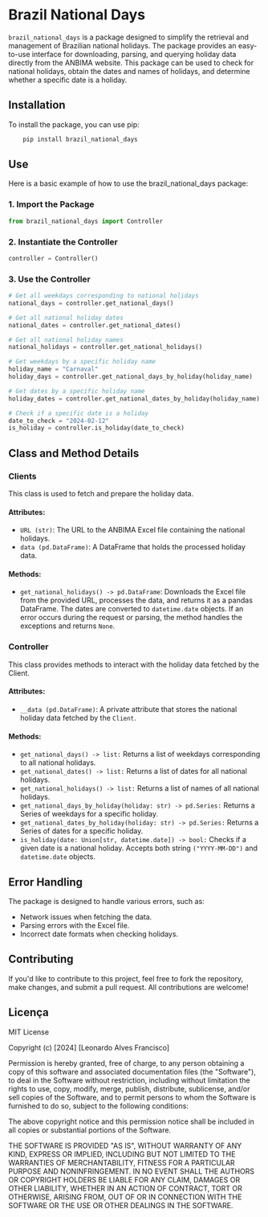 
# Brazil National Days

`brazil_national_days` is a package designed to simplify the retrieval and management of Brazilian national holidays. The package provides an easy-to-use interface for downloading, parsing, and querying holiday data directly from the ANBIMA website. This package can be used to check for national holidays, obtain the dates and names of holidays, and determine whether a specific date is a holiday.
## Installation

To install the package, you can use pip:

```bash
    pip install brazil_national_days
```
    
## Use

Here is a basic example of how to use the brazil_national_days package:

### 1. Import the Package

```python
from brazil_national_days import Controller
```

### 2. Instantiate the Controller
```python
controller = Controller()
```
### 3. Use the Controller
```python
# Get all weekdays corresponding to national holidays
national_days = controller.get_national_days()

# Get all national holiday dates
national_dates = controller.get_national_dates()

# Get all national holiday names
national_holidays = controller.get_national_holidays()

# Get weekdays by a specific holiday name
holiday_name = "Carnaval"
holiday_days = controller.get_national_days_by_holiday(holiday_name)

# Get dates by a specific holiday name
holiday_dates = controller.get_national_dates_by_holiday(holiday_name)

# Check if a specific date is a holiday
date_to_check = "2024-02-12"
is_holiday = controller.is_holiday(date_to_check)
```
## Class and Method Details

### Clients
This class is used to fetch and prepare the holiday data.

#### Attributes:
* `URL (str)`: The URL to the ANBIMA Excel file containing the national holidays.
* `data (pd.DataFrame)`: A DataFrame that holds the processed holiday data.
#### Methods:
* `get_national_holidays() -> pd.DataFrame`: Downloads the Excel file from the provided URL, processes the data, and returns it as a pandas DataFrame. The dates are converted to `datetime.date` objects. If an error occurs during the request or parsing, the method handles the exceptions and returns `None`.
### Controller
This class provides methods to interact with the holiday data fetched by the Client.

#### Attributes:
* `__data (pd.DataFrame)`: A private attribute that stores the national holiday data fetched by the `Client`.
#### Methods:
* `get_national_days() -> list:` Returns a list of weekdays corresponding to all national holidays.
* `get_national_dates() -> list:` Returns a list of dates for all national holidays.
* `get_national_holidays() -> list:` Returns a list of names of all national holidays.
* `get_national_days_by_holiday(holiday: str) -> pd.Series:` Returns a Series of weekdays for a specific holiday.
* `get_national_dates_by_holiday(holiday: str) -> pd.Series:` Returns a Series of dates for a specific holiday.
* `is_holiday(date: Union[str, datetime.date]) -> bool:` Checks if a given date is a national holiday. Accepts both string `("YYYY-MM-DD")` and `datetime.date` objects.
## Error Handling

The package is designed to handle various errors, such as:

* Network issues when fetching the data.
* Parsing errors with the Excel file.
* Incorrect date formats when checking holidays.

## Contributing

If you'd like to contribute to this project, feel free to fork the repository, make changes, and submit a pull request. All contributions are welcome!


## Licença

MIT License

Copyright (c) [2024] [Leonardo Alves Francisco]

Permission is hereby granted, free of charge, to any person obtaining a copy
of this software and associated documentation files (the "Software"), to deal
in the Software without restriction, including without limitation the rights
to use, copy, modify, merge, publish, distribute, sublicense, and/or sell
copies of the Software, and to permit persons to whom the Software is
furnished to do so, subject to the following conditions:

The above copyright notice and this permission notice shall be included in all
copies or substantial portions of the Software.

THE SOFTWARE IS PROVIDED "AS IS", WITHOUT WARRANTY OF ANY KIND, EXPRESS OR
IMPLIED, INCLUDING BUT NOT LIMITED TO THE WARRANTIES OF MERCHANTABILITY,
FITNESS FOR A PARTICULAR PURPOSE AND NONINFRINGEMENT. IN NO EVENT SHALL THE
AUTHORS OR COPYRIGHT HOLDERS BE LIABLE FOR ANY CLAIM, DAMAGES OR OTHER
LIABILITY, WHETHER IN AN ACTION OF CONTRACT, TORT OR OTHERWISE, ARISING FROM,
OUT OF OR IN CONNECTION WITH THE SOFTWARE OR THE USE OR OTHER DEALINGS IN THE
SOFTWARE.
